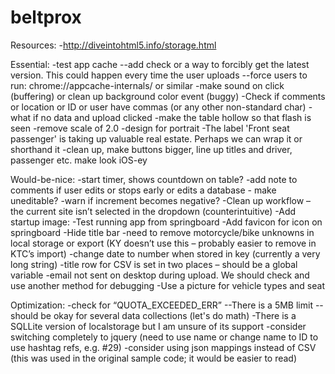 beltprox
========

Resources:
-http://diveintohtml5.info/storage.html

Essential:
-test app cache
--add check or a way to forcibly get the latest version.  This could happen every time the user uploads
--force users to run: chrome://appcache-internals/ or similar
-make sound on click (buffering) or clean up background color event (buggy)
-Check if comments or location or ID or user have commas (or any other non-standard char)
-what if no data and upload clicked
-make the table hollow so that flash is seen
-remove scale of 2.0
-design for portrait
-The label 'Front seat passenger' is taking up valuable real estate.  Perhaps we can wrap it or shorthand it
-clean up, make buttons bigger, line up titles and driver, passenger etc.
make look iOS-ey

Would-be-nice:
-start timer, shows countdown on table?
-add note to comments if user edits or stops early or edits a database - make uneditable?
-warn if increment becomes negative?
-Clean up workflow – the current site isn’t selected in the dropdown (counterintuitive)
-Add startup image: <link rel="apple-touch-startup-image" href="/startup.png">
-Test running app from springboard
-Add favicon for icon on springboard
-Hide title bar
-need to remove motorcycle/bike unknowns in local storage or export (KY doesn’t use this – probably easier to remove in KTC’s import)
-change date to number when stored in key (currently a very long string)
-title row for CSV is set in two places – should be a global variable
-email not sent on desktop during upload. We should check and use another method for debugging
-Use a picture for vehicle types and seat

Optimization:
-check for “QUOTA_EXCEEDED_ERR”
--There is a 5MB limit
--should be okay for several data collections (let's do math)
-There is a SQLLite version of localstorage but I am unsure of its support
-consider switching completely to jquery (need to use name or change name to ID to use hashtag refs, e.g. #29)
-consider using json mappings instead of CSV (this was used in the original sample code; it would be easier to read)
 


